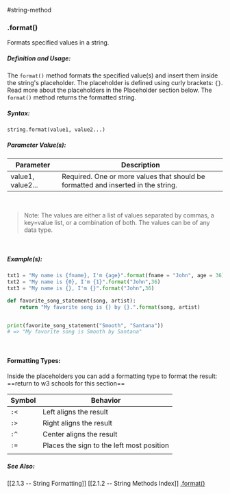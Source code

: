 #string-method
### .format()
Formats specified values in a string.

##### Definition and Usage:
The `format()` method formats the specified value(s) and insert them inside the string's placeholder.
The placeholder is defined using curly brackets: `{}`. Read more about the placeholders in the Placeholder section below.
The `format()` method returns the formatted string. <br>

##### Syntax:
 `string.format(value1, value2...)`

##### Parameter Value(s):
| Parameter         | Description                                                                       |
| ----------------- | --------------------------------------------------------------------------------- |
| value1, value2... | Required. One or more values that should be formatted and inserted in the string. | 

<br>

> Note: The values are either a list of values separated by commas, a key=value list, or a combination of both.
> The values can be of any data type.

<br>

##### Example(s):
```py
txt1 = "My name is {fname}, I'm {age}".format(fname = "John", age = 36)  
txt2 = "My name is {0}, I'm {1}".format("John",36)  
txt3 = "My name is {}, I'm {}".format("John",36)
```


```py
def favorite_song_statement(song, artist):
	return "My favorite song is {} by {}.".format(song, artist)


print(favorite_song_statement("Smooth", "Santana"))
# => "My favorite song is Smooth by Santana"
```
<br>

#### Formatting Types:
Inside the placeholders you can add a formatting type to format the result:
==return to w3 schools for this section==

| Symbol | Behavior                                  |
| ------ | ----------------------------------------- |
| `:<`   | Left aligns the result                    |
| `:>`   | Right aligns the result                   |
| `:^`   | Center aligns the result                  |
| `:=`   | Places the sign to the left most position |
|        |                                           |

##### See Also:
[[2.1.3 -- String Formatting]]
[[2.1.2 -- String Methods Index]]
[.format()](https://www.w3schools.com/python/ref_string_format.asp)